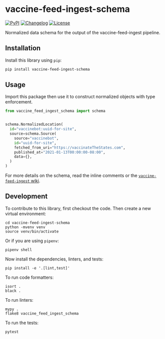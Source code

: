 # vaccine-feed-ingest-schema

[![PyPI](https://img.shields.io/pypi/v/vaccine-feed-ingest-schema.svg)](https://pypi.org/project/vaccine-feed-ingest-schema/)
[![Changelog](https://img.shields.io/github/v/release/CAVaccineInventory/vaccine-feed-ingest-schema?include_prereleases&label=changelog)](https://github.com/CAVaccineInventory/vaccine-feed-ingest-schema/releases)
[![License](https://img.shields.io/badge/license-MIT-blue.svg)](https://github.com/CAVaccineInventory/vaccine-feed-ingest-schema/blob/main/LICENSE)

Normalized data schema for the output of the vaccine-feed-ingest pipeline.

## Installation

Install this library using `pip`:

```sh
pip install vaccine-feed-ingest-schema
```

## Usage

Import this package then use it to construct normalized objects with type
enforcement.

```python
from vaccine_feed_ingest_schema import schema


schema.NormalizedLocation(
  id="vaccinebot:uuid-for-site",
  source=schema.Source(
    source="vaccinebot",
    id="uuid-for-site",
    fetched_from_uri="https://vaccinateTheStates.com",
    published_at="2021-01-13T00:00:00-08:00",
    data={},
  )
)
```

For more details on the schema, read the inline comments or the
[`vaccine-feed-ingest` wiki](https://github.com/CAVaccineInventory/vaccine-feed-ingest/wiki/Normalized-Location-Schema).

## Development

To contribute to this library, first checkout the code. Then create a new
virtual environment:

    cd vaccine-feed-ingest-schema
    python -mvenv venv
    source venv/bin/activate

Or if you are using `pipenv`:

    pipenv shell

Now install the dependencies, linters, and tests:

    pip install -e '.[lint,test]'

To run code formatters:

    isort .
    black .

To run linters:

    mypy .
    flake8 vaccine_feed_ingest_schema

To run the tests:

    pytest
